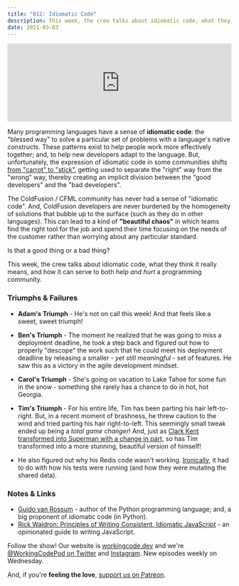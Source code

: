 ```yaml
---
title: "012: Idiomatic Code"
description: This week, the crew talks about idiomatic code, what they think it really means, and how it can serve to both help and hurt a programming community.
date: 2021-03-03
---
```


<iframe allow="autoplay *; encrypted-media *; fullscreen *" frameborder="0" height="175" style="width:100%;max-width:900px;overflow:hidden;background:transparent;" sandbox="allow-forms allow-popups allow-same-origin allow-scripts allow-storage-access-by-user-activation allow-top-navigation-by-user-activation" src="https://embed.podcasts.apple.com/us/podcast/012-idiomatic-code/id1544142288?i=1000511417937"></iframe>

Many programming languages have a sense of **idiomatic code**: the "blessed way" to solve a particular set of problems with a language's native constructs. These patterns exist to help people work more effectively together; and, to help new developers adapt to the language. But, unfortunately, the expression of idiomatic code in some communities shifts [from "carrot" to "stick"][carrot-and-stick], getting used to separate the "right" way from the "wrong" way, thereby creating an implicit division between the "good developers" and the "bad developers".

The ColdFusion / CFML community has never had a sense of "idiomatic code". And, ColdFusion developers are never burdened by the homogeneity of solutions that bubble up to the surface (such as they do in other languages). This can lead to a kind of **"beautiful chaos"** in which teams find the right tool for the job and spend their time focusing on the needs of the customer rather than worrying about any particular standard.

Is that a good thing or a bad thing?

This week, the crew talks about idiomatic code, what they think it really means, and how it can serve to both help _and hurt_ a programming community.

### Triumphs &amp; Failures

- **Adam's Triumph** - He's not on call this week! And that feels like a sweet, sweet triumph!

- **Ben's Triumph** - The moment he realized that he was going to miss a deployment deadline, he took a step back and figured out how to properly "descope" the work such that he could meet his deployment deadline by releasing a smaller - _yet still meaningful_ - set of features. He saw this as a victory in the agile development mindset.

- **Carol's Triumph** - She's going on vacation to Lake Tahoe for some fun in the snow - something she rarely has a chance to do in hot, hot Georgia.

- **Tim's Triumph** - For his entire life, Tim has been parting his hair left-to-right. But, in a recent moment of brashness, he threw caution to the wind and tried parting his hair right-to-left. This seemingly small tweak ended up being a _total game changer_! And, just as [Clark Kent transformed into Superman with a change in part][superman-hair], so has Tim transformed into a more stunning, beautiful version of himself!

- He also figured out why his Redis code wasn't working. [Ironically][working-code-009], it had to do with how his tests were running (and how they were mutating the shared data).

### Notes &amp; Links

- [Guido van Rossum](https://gvanrossum.github.io/) - author of the Python programming language; and, a big proponent of idiomatic code (in Python).
- [Rick Waldron: Principles of Writing Consistent, Idiomatic JavaScript](https://github.com/rwaldron/idiomatic.js/) - an opinionated guide to writing JavaScript.

Follow the show! Our website is [workingcode.dev][working-code] and we're [@WorkingCodePod on Twitter][working-code-twitter] and [Instagram][working-code-instagram]. New episodes weekly on Wednesday.

And, if you're **feeling the love**, [support us on Patreon][working-code-patreon].

[carrot-and-stick]: https://en.wikipedia.org/wiki/Carrot_and_stick
[superman-hair]: https://www.reddit.com/r/MovieDetails/comments/6khyt8/in_superman_when_christopher_reeve_portrays_clark/
[working-code]: https://workingcode.dev/
[working-code-009]: https://workingcode.dev/episodes/009-testing/
[working-code-instagram]: https://www.instagram.com/workingcodepod/
[working-code-patreon]: https://www.patreon.com/workingcodepod
[working-code-twitter]: https://twitter.com/WorkingCodePod
